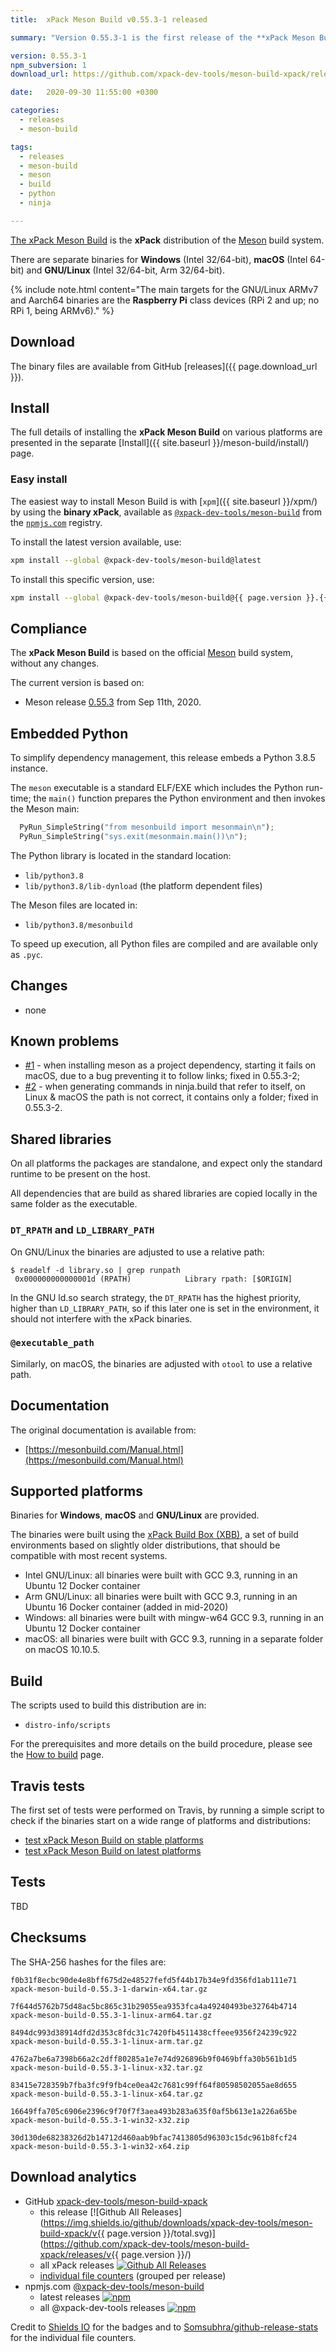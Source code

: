 ```yaml
---
title:  xPack Meson Build v0.55.3-1 released

summary: "Version 0.55.3-1 is the first release of the **xPack Meson Build** package."

version: 0.55.3-1
npm_subversion: 1
download_url: https://github.com/xpack-dev-tools/meson-build-xpack/releases/tag/v0.55.3-1/

date:   2020-09-30 11:55:00 +0300

categories:
  - releases
  - meson-build

tags:
  - releases
  - meson-build
  - meson
  - build
  - python
  - ninja

---
```


[The xPack Meson Build](https://xpack.github.io/meson-build/)
is the **xPack** distribution of the
[Meson](https://mesonbuild.com) build system.

There are separate binaries for **Windows** (Intel 32/64-bit),
**macOS** (Intel 64-bit) and **GNU/Linux** (Intel 32/64-bit, Arm 32/64-bit).

{% include note.html content="The main targets for the GNU/Linux
ARMv7 and Aarch64 binaries are the **Raspberry Pi** class devices
(RPi 2 and up; no RPi 1, being ARMv6)." %}

## Download

The binary files are available from GitHub [releases]({{ page.download_url }}).

## Install

The full details of installing the **xPack Meson Build** on various platforms
are presented in the separate
[Install]({{ site.baseurl }}/meson-build/install/) page.

### Easy install

The easiest way to install Meson Build is with
[`xpm`]({{ site.baseurl }}/xpm/)
by using the **binary xPack**, available as
[`@xpack-dev-tools/meson-build`](https://www.npmjs.com/package/@xpack-dev-tools/meson-build)
from the [`npmjs.com`](https://www.npmjs.com) registry.

To install the latest version available, use:

```sh
xpm install --global @xpack-dev-tools/meson-build@latest
```

To install this specific version, use:

```sh
xpm install --global @xpack-dev-tools/meson-build@{{ page.version }}.{{ page.npm_subversion }}
```

## Compliance

The **xPack Meson Build** is based on the official
[Meson](https://mesonbuild.com) build system,
without any changes.

The current version is based on:

- Meson release
[0.55.3](https://github.com/mesonbuild/meson/releases/tag/0.55.3)
from Sep 11th, 2020.

## Embedded Python

To simplify dependency management, this release embeds a Python
3.8.5 instance.

The `meson` executable is a standard ELF/EXE which includes the Python
run-time; the `main()` function prepares the Python environment and then
invokes the Meson main:

```python
  PyRun_SimpleString("from mesonbuild import mesonmain\n");
  PyRun_SimpleString("sys.exit(mesonmain.main())\n");
```

The Python library is located in the standard location:

- `lib/python3.8`
- `lib/python3.8/lib-dynload` (the platform dependent files)

The Meson files are located in:

- `lib/python3.8/mesonbuild`

To speed up execution, all Python files are compiled and are
available only as `.pyc`.

## Changes

- none

## Known problems

- [#1](https://github.com/xpack-dev-tools/meson-build-xpack/issues/1) - when
  installing meson as a project dependency, starting it fails on macOS, due
  to a bug preventing it to follow links; fixed in 0.55.3-2;
- [#2](https://github.com/xpack-dev-tools/meson-build-xpack/issues/2) - when
  generating commands in ninja.build that refer to itself, on Linux & macOS
  the path is not correct, it contains only a folder; fixed in 0.55.3-2.

## Shared libraries

On all platforms the packages are standalone, and expect only the standard
runtime to be present on the host.

All dependencies that are build as shared libraries are copied locally in the
same folder as the executable.

### `DT_RPATH` and `LD_LIBRARY_PATH`

On GNU/Linux the binaries are adjusted to use a relative path:

```console
$ readelf -d library.so | grep runpath
 0x000000000000001d (RPATH)            Library rpath: [$ORIGIN]
```

In the GNU ld.so search strategy, the `DT_RPATH` has
the highest priority, higher than `LD_LIBRARY_PATH`, so if this later one
is set in the environment, it should not interfere with the xPack binaries.

### `@executable_path`

Similarly, on macOS, the binaries are adjusted with `otool` to use a
relative path.

## Documentation

The original documentation is available from:

- [https://mesonbuild.com/Manual.html](https://mesonbuild.com/Manual.html)

## Supported platforms

Binaries for **Windows**, **macOS** and **GNU/Linux** are provided.

The binaries were built using the
[xPack Build Box (XBB)](https://github.com/xpack/xpack-build-box), a set
of build environments based on slightly older distributions, that should be
compatible with most recent systems.

- Intel GNU/Linux: all binaries were built with GCC 9.3, running in an
  Ubuntu 12 Docker container
- Arm GNU/Linux: all binaries were built with GCC 9.3, running in an
  Ubuntu 16 Docker container (added in mid-2020)
- Windows: all binaries were built with mingw-w64 GCC 9.3, running in an
  Ubuntu 12 Docker container
- macOS: all binaries were built with GCC 9.3, running in a separate
  folder on macOS 10.10.5.

## Build

The scripts used to build this distribution are in:

- `distro-info/scripts`

For the prerequisites and more details on the build procedure, please see the
[How to build](https://github.com/xpack-dev-tools/meson-build-xpack/blob/xpack/README-BUILD.md) page.

## Travis tests

The first set of tests were performed on Travis, by running
a simple script to check if the binaries start on a wide range of
platforms and distributions:

- [test xPack Meson Build on stable platforms](https://travis-ci.org/github/xpack-dev-tools/meson-build-xpack/builds/731542310)
- [test xPack Meson Build on latest platforms](https://travis-ci.org/github/xpack-dev-tools/meson-build-xpack/builds/731551368)

## Tests

TBD

## Checksums

The SHA-256 hashes for the files are:

```
f0b31f8ecbc90de4e8bff675d2e48527fefd5f44b17b34e9fd356fd1ab111e71
xpack-meson-build-0.55.3-1-darwin-x64.tar.gz

7f644d5762b75d48ac5bc865c31b29055ea9353fca4a49240493be32764b4714
xpack-meson-build-0.55.3-1-linux-arm64.tar.gz

8494dc993d38914dfd2d353c8fdc31c7420fb4511438cffeee9356f24239c922
xpack-meson-build-0.55.3-1-linux-arm.tar.gz

4762a7be6a7398b66a2c2dff80285a1e7e74d926896b9f0469bffa30b561b1d5
xpack-meson-build-0.55.3-1-linux-x32.tar.gz

83415e728359b7fba3fc9f9fb4ce0ea42c7681c99ff64f80598502055ae8d655
xpack-meson-build-0.55.3-1-linux-x64.tar.gz

16649ffa705c6906e2396c9f70f7f3aea493b283a635f0af5b613e1a226a65be
xpack-meson-build-0.55.3-1-win32-x32.zip

30d130de68238326d2b14712d460aab9bfac7413805d96303c15dc961b8fcf24
xpack-meson-build-0.55.3-1-win32-x64.zip
```

## Download analytics

- GitHub [xpack-dev-tools/meson-build-xpack](https://github.com/xpack-dev-tools/meson-build-xpack/)
  - this release [![Github All Releases](https://img.shields.io/github/downloads/xpack-dev-tools/meson-build-xpack/v{{ page.version }}/total.svg)](https://github.com/xpack-dev-tools/meson-build-xpack/releases/v{{ page.version }}/)
  - all xPack releases [![Github All Releases](https://img.shields.io/github/downloads/xpack-dev-tools/meson-build-xpack/total.svg)](https://github.com/xpack-dev-tools/meson-build-xpack/releases/)
  - [individual file counters](https://somsubhra.github.io/github-release-stats/?username=xpack-dev-tools&repository=meson-build-xpack) (grouped per release)
- npmjs.com [@xpack-dev-tools/meson-build](https://www.npmjs.com/package/@xpack-dev-tools/meson-build)
  - latest releases [![npm](https://img.shields.io/npm/dw/@xpack-dev-tools/meson-build.svg)](https://www.npmjs.com/package/@xpack-dev-tools/meson-build/)
  - all @xpack-dev-tools releases [![npm](https://img.shields.io/npm/dt/@xpack-dev-tools/meson-build.svg)](https://www.npmjs.com/package/@xpack-dev-tools/meson-build/)

Credit to [Shields IO](https://shields.io) for the badges and to
[Somsubhra/github-release-stats](https://github.com/Somsubhra/github-release-stats)
for the individual file counters.
